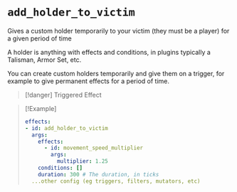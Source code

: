 # `add_holder_to_victim`

Gives a custom holder temporarily to your victim (they must be a player) for a given period of time

A holder is anything with effects and conditions, in plugins typically a Talisman, Armor Set, etc.

You can create custom holders temporarily and give them on a trigger, for example to give permanent effects for a period of time.

> [!danger] Triggered Effect

> [!Example]
> ```yaml
> effects:
> - id: add_holder_to_victim
>   args:
>     effects: 
>       - id: movement_speed_multiplier
>         args:
>           multiplier: 1.25
>     conditions: []
>     duration: 300 # The duration, in ticks
>   ...other config (eg triggers, filters, mutators, etc)
> ```